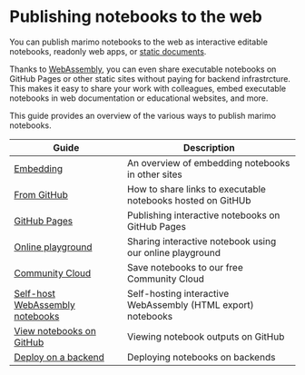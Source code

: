 # Publishing notebooks to the web

You can publish marimo notebooks to the web as interactive editable notebooks,
readonly web apps, or [static documents](../exporting.md).

Thanks to [WebAssembly](../wasm.md), you can even share executable
notebooks on GitHub Pages or other static sites without paying for backend
infrastrcture. This makes it easy to share your work with colleagues, embed
executable notebooks in web documentation or educational websites, and more.

This guide provides an overview of the various ways to publish marimo notebooks.

| Guide                                                 | Description                                                  |
| ----------------------------------------------------- | ------------------------------------------------------------ |
| [Embedding](embedding.md)                             | An overview of embedding notebooks in other sites            |
| [From GitHub](from_github.md)                         | How to share links to executable notebooks hosted on GitHUb  |
| [GitHub Pages](github_pages.md)                       | Publishing interactive notebooks on GitHub Pages             |
| [Online playground](playground.md)                    | Sharing interactive notebook using our online playground     |
| [Community Cloud](community_cloud/index.md)           | Save notebooks to our free Community Cloud                   |
| [Self-host WebAssembly notebooks](self_host_wasm.md)  | Self-hosting interactive WebAssembly (HTML export) notebooks |
| [View notebooks on GitHub](view_outputs_on_github.md) | Viewing notebook outputs on GitHub                           |
| [Deploy on a backend](deploy.md)                      | Deploying notebooks on backends                              |
